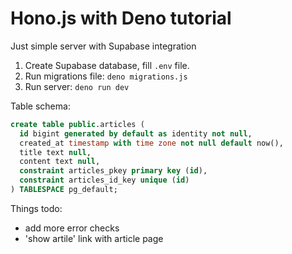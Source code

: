 # Hono.js with Deno tutorial

Just simple server with Supabase integration

1. Create Supabase database, fill `.env` file.
2. Run migrations file: `deno migrations.js`
3. Run server: `deno run dev`

Table schema:

```sql
create table public.articles (
  id bigint generated by default as identity not null,
  created_at timestamp with time zone not null default now(),
  title text null,
  content text null,
  constraint articles_pkey primary key (id),
  constraint articles_id_key unique (id)
) TABLESPACE pg_default;
```

Things todo:

* add more error checks
* 'show artile' link with article page
